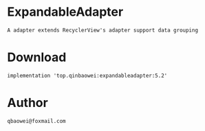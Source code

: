 # ExpandableAdapter
    A adapter extends RecyclerView's adapter support data grouping

# Download
    implementation 'top.qinbaowei:expandableadapter:5.2'

# Author
    qbaowei@foxmail.com


